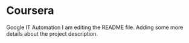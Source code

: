 # Coursera
Google IT Automation
I am editing the README file. Adding some more details about the project description.
